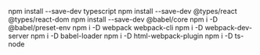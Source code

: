 
 npm install --save-dev typescript 
 npm install --save-dev @types/react @types/react-dom
 npm install --save-dev @babel/core
 npm i -D @babel/preset-env
 npm i -D webpack webpack-cli
 npm i -D webpack-dev-server
 npm i -D babel-loader
 npm i -D html-webpack-plugin
 npm i -D ts-node